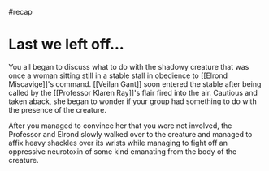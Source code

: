 #recap 
# Last we left off...
You all began to discuss what to do with the shadowy creature that was once a woman sitting still in a stable stall in obedience to [[Elrond Miscavige]]'s command. [[Veilan Gant]] soon entered the stable after being called by the [[Professor Klaren Ray]]'s flair fired into the air. Cautious and taken aback, she began to wonder if your group had something to do with the presence of the creature.

After you managed to convince her that you were not involved, the Professor and Elrond slowly walked over to the creature and managed to affix heavy shackles over its wrists while managing to fight off an oppressive neurotoxin of some kind emanating from the body of the creature.

